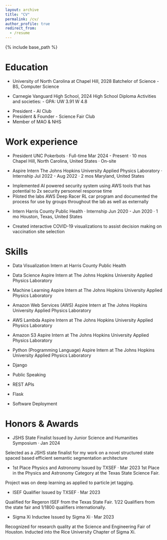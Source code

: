 ```yaml
---
layout: archive
title: "CV"
permalink: /cv/
author_profile: true
redirect_from:
  - /resume
---
```


{% include base_path %}

Education
======
* University of North Carolina at Chapel Hill, 2028
Batchelor of Science - BS, Computer Science

* Carnegie Vanguard High School, 2024
High School Diploma
Activities and societies: - GPA: UW 3.91 W 4.8
- President - AI Club
- President & Founder - Science Fair Club
- Member of MAO & NHS


Work experience
======
* President
UNC Pokerbots · Full-time
Mar 2024 - Present · 10 mos
Chapel Hill, North Carolina, United States · On-site

* Aspire Intern
The Johns Hopkins University Applied Physics Laboratory · Internship
Jul 2022 - Aug 2022 · 2 mos
Maryland, United States
- Implemented AI powered security system using AWS tools that has potential to 2x security personnel response time
- Piloted the labs AWS Deep Racer RL car program and documented the process for use by groups throughout the lab as well as externally

* Intern
Harris County Public Health · Internship
Jun 2020 - Jun 2020 · 1 mo
Houston, Texas, United States
- Created interactive COVID-19 visualizations to assist decision making on vaccination site selection

  
Skills
======
* Data Visualization
Intern at Harris County Public Health

* Data Science
Aspire Intern at The Johns Hopkins University Applied Physics Laboratory

* Machine Learning
Aspire Intern at The Johns Hopkins University Applied Physics Laboratory

* Amazon Web Services (AWS)
Aspire Intern at The Johns Hopkins University Applied Physics Laboratory

* AWS Lambda
Aspire Intern at The Johns Hopkins University Applied Physics Laboratory

* Amazon S3
Aspire Intern at The Johns Hopkins University Applied Physics Laboratory

* Python (Programming Language)
Aspire Intern at The Johns Hopkins University Applied Physics Laboratory

* Django

* Public Speaking

* REST APIs

* Flask

* Software Deployment

Honors & Awards
======
* JSHS State Finalist
Issued by Junior Science and Humanities Symposium · Jan 2024

Selected as a JSHS state finalist for my work on a novel structured state spaced based efficient semantic segmentation architecture

* 1st Place Physics and Astronomy
Issued by TXSEF · Mar 2023
1st Place in the Physics and Astronomy Category at the Texas State Science Fair.

Project was on deep learning as applied to particle jet tagging.

* ISEF Qualifier
Issued by TXSEF · Mar 2023

Qualified for Regeron ISEF from the Texas State Fair.
1/22 Qualifiers from the state fair and 1/1800 qualifiers internationally.

* Sigma Xi Inductee
Issued by Sigma Xi · Mar 2023

Recognized for research quality at the Science and Engineering Fair of Houston. Inducted into the Rice University Chapter of Sigma Xi.
